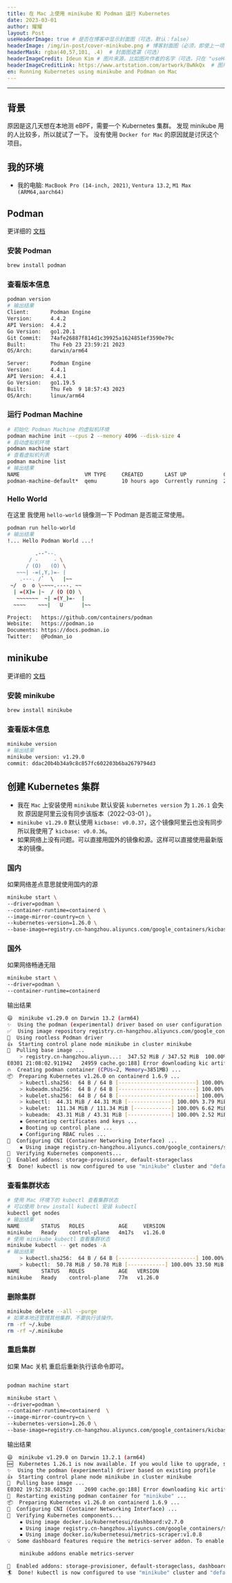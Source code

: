 ```yaml
---
title: 在 Mac 上使用 minikube 和 Podman 运行 Kubernetes
date: 2023-03-01
author: 耀耀
layout: Post
useHeaderImage: true # 是否在博客中显示封面图（可选，默认：false）
headerImage: /img/in-post/cover-minikube.png # 博客封面图（必须，即使上一项选了 false，因为图片也需要在首页显示）
headerMask: rgba(40,57,101, .4)  # 封面图遮罩（可选）
headerImageCredit: Ideun Kim # 图片来源，比如图片作者的名字（可选，只在 "useHeaderImage: true" 时有效）
headerImageCreditLink: https://www.artstation.com/artwork/8wNkQx  # 图片来源的链接（可选，只在 "useHeaderImage: true" 时有效）
en: Running Kubernetes using minikube and Podman on Mac
---
```


---

## 背景

原因是这几天想在本地测 eBPF，需要一个 Kubernetes 集群。
发现 minikube 用的人比较多，所以就试了一下。
没有使用 `Docker for Mac` 的原因就是讨厌这个项目。

## 我的环境

- 我的电脑: `MacBook Pro (14-inch, 2021)`, `Ventura 13.2`, `M1 Max (ARM64,aarch64)`

## Podman

更详细的 [文档](https://podman.io/)

### 安装 Podman

```bash
brew install podman
```

### 查看版本信息

```bash
podman version
# 输出结果
Client:       Podman Engine
Version:      4.4.2
API Version:  4.4.2
Go Version:   go1.20.1
Git Commit:   74afe26887f814d1c39925a1624851ef3590e79c
Built:        Thu Feb 23 23:59:21 2023
OS/Arch:      darwin/arm64

Server:       Podman Engine
Version:      4.4.1
API Version:  4.4.1
Go Version:   go1.19.5
Built:        Thu Feb  9 18:57:43 2023
OS/Arch:      linux/arm64
```

### 运行 Podman Machine

```bash
# 初始化 Podman Machine 的虚拟机环境
podman machine init --cpus 2 --memory 4096 --disk-size 4
# 启动虚拟机环境
podman machine start
# 查看虚拟机列表
podman machine list
# 输出结果
NAME                     VM TYPE     CREATED       LAST UP            CPUS        MEMORY      DISK SIZE
podman-machine-default*  qemu        10 hours ago  Currently running  2           4.295GB     42.95GB
```

### Hello World

在这里 我使用 `hello-world` 镜像测一下 Podman 是否能正常使用。

```bash
podman run hello-world
# 输出结果
!... Hello Podman World ...!

         .--"--.
       / -     - \
      / (O)   (O) \
   ~~~| -=(,Y,)=- |
    .---. /`  \   |~~
 ~/  o  o \~~~~.----. ~~
  | =(X)= |~  / (O (O) \
   ~~~~~~~  ~| =(Y_)=-  |
  ~~~~    ~~~|   U      |~~

Project:   https://github.com/containers/podman
Website:   https://podman.io
Documents: https://docs.podman.io
Twitter:   @Podman_io
```

## minikube

更详细的 [文档](https://minikube.sigs.k8s.io/docs/)

### 安装 minikube

```bash
brew install minikube
```

### 查看版本信息

```bash
minikube version
# 输出结果
minikube version: v1.29.0
commit: ddac20b4b34a9c8c857fc602203b6ba2679794d3
```

## 创建 Kubernetes 集群

- 我在 `Mac` 上安装使用 `minikube` 默认安装 `kubernetes version` 为 `1.26.1` 会失败 原因是阿里云没有同步该版本（2022-03-01 ）。
- `minikube v1.29.0` 默认使用 `kicbase: v0.0.37`，这个镜像阿里云也没有同步 所以我使用了 `kicbase: v0.0.36`。
- 如果网络上没有问题。可以直接用国外的镜像和源。这样可以直接使用最新版本的镜像。

### 国内

如果网络差点意思就使用国内的源

```bash
minikube start \ 
--driver=podman \
--container-runtime=containerd \
--image-mirror-country=cn \
--kubernetes-version=1.26.0 \
--base-image=registry.cn-hangzhou.aliyuncs.com/google_containers/kicbase:v0.0.36
```

### 国外

如果网络畅通无阻

```bash
minikube start \
--driver=podman \
--container-runtime=containerd
```

输出结果

```bash
😄  minikube v1.29.0 on Darwin 13.2 (arm64)
✨  Using the podman (experimental) driver based on user configuration
✅  Using image repository registry.cn-hangzhou.aliyuncs.com/google_containers
📌  Using rootless Podman driver
👍  Starting control plane node minikube in cluster minikube
🚜  Pulling base image ...
    > registry.cn-hangzhou.aliyun...:  347.52 MiB / 347.52 MiB  100.00% 4.64 Mi
E0301 21:08:02.911942   24959 cache.go:188] Error downloading kic artifacts:  not yet implemented, see issue #8426
🔥  Creating podman container (CPUs=2, Memory=3851MB) ...
📦  Preparing Kubernetes v1.26.0 on containerd 1.6.9 ...
    > kubectl.sha256:  64 B / 64 B [-------------------------] 100.00% ? p/s 0s
    > kubeadm.sha256:  64 B / 64 B [-------------------------] 100.00% ? p/s 0s
    > kubelet.sha256:  64 B / 64 B [-------------------------] 100.00% ? p/s 0s
    > kubectl:  44.31 MiB / 44.31 MiB [--------------] 100.00% 3.79 MiB p/s 12s
    > kubelet:  111.34 MiB / 111.34 MiB [------------] 100.00% 6.62 MiB p/s 17s
    > kubeadm:  43.31 MiB / 43.31 MiB [--------------] 100.00% 2.52 MiB p/s 17s
    ▪ Generating certificates and keys ...
    ▪ Booting up control plane ...
    ▪ Configuring RBAC rules ...
🔗  Configuring CNI (Container Networking Interface) ...
    ▪ Using image registry.cn-hangzhou.aliyuncs.com/google_containers/storage-provisioner:v5
🔎  Verifying Kubernetes components...
🌟  Enabled addons: storage-provisioner, default-storageclass
🏄  Done! kubectl is now configured to use "minikube" cluster and "default" namespace by default
```

### 查看集群状态

```bash
# 使用 Mac 环境下的 kubectl 查看集群状态
# 可以使用 brew install kubectl 安装 kubectl
kubectl get nodes
# 输出结果
NAME       STATUS   ROLES           AGE     VERSION
minikube   Ready    control-plane   4m17s   v1.26.0
# 使用 minikube kubectl 查看集群状态
minikube kubectl -- get nodes -A
# 输出结果
    > kubectl.sha256:  64 B / 64 B [-------------------------] 100.00% ? p/s 0s
    > kubectl:  50.78 MiB / 50.78 MiB [------------] 100.00% 33.50 MiB p/s 1.7s
NAME       STATUS   ROLES           AGE   VERSION
minikube   Ready    control-plane   77m   v1.26.0
```

### 删除集群

```bash
minikube delete --all --purge
# 如果本地还管理其他集群，不要执行该操作。
rm -rf ~/.kube
rm -rf ~/.minikube
```

### 重启集群

如果 Mac 关机 重启后重新执行该命令即可。

```bash

podman machine start

minikube start \
--driver=podman \
--container-runtime=containerd  \
--image-mirror-country=cn \
--kubernetes-version=1.26.0 \
--base-image=registry.cn-hangzhou.aliyuncs.com/google_containers/kicbase:v0.0.36
```

输出结果

```bash
😄  minikube v1.29.0 on Darwin 13.2.1 (arm64)
🆕  Kubernetes 1.26.1 is now available. If you would like to upgrade, specify: --kubernetes-version=v1.26.1
✨  Using the podman (experimental) driver based on existing profile
👍  Starting control plane node minikube in cluster minikube
🚜  Pulling base image ...
E0302 19:52:38.602523    2690 cache.go:188] Error downloading kic artifacts:  not yet implemented, see issue #8426
🔄  Restarting existing podman container for "minikube" ...
📦  Preparing Kubernetes v1.26.0 on containerd 1.6.9 ...
🔗  Configuring CNI (Container Networking Interface) ...
🔎  Verifying Kubernetes components...
    ▪ Using image docker.io/kubernetesui/dashboard:v2.7.0
    ▪ Using image registry.cn-hangzhou.aliyuncs.com/google_containers/storage-provisioner:v5
    ▪ Using image docker.io/kubernetesui/metrics-scraper:v1.0.8
💡  Some dashboard features require the metrics-server addon. To enable all features please run:

    minikube addons enable metrics-server

🌟  Enabled addons: storage-provisioner, default-storageclass, dashboard
🏄  Done! kubectl is now configured to use "minikube" cluster and "default" namespace by default
```
